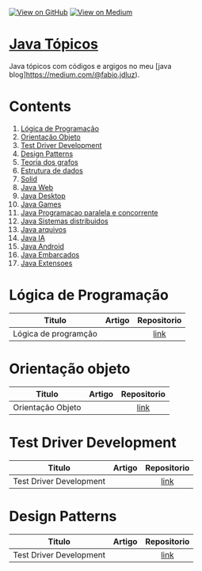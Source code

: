 [![View on GitHub](https://img.shields.io/badge/GitHub-View_on_GitHub-blue?logo=GitHub)](https://github.com/binhojulix/java)  [![View on Medium](https://img.shields.io/badge/Medium-View%20on%20Medium-red?logo=medium)](https://medium.com/@fabio.jdluz) 
# [Java Tópicos](https://github.com/binhojulix/jav)
Java tópicos com códigos e argigos no meu [java blog]https://medium.com/@fabio.jdluz). 



# Contents
1.  [Lógica de Programação](#lógica-de-programação)
2.  [Orientação Objeto](#orientacao-objeto)
3.  [Test Driver Development](#test-driver-development)
4.  [Design Patterns](#design-patterns)
5.  [Teoria dos grafos](#teoria-dos-grafos)
6.  [Estrutura de dados](#estrutura-de-dados)
7.  [Solid](#solid)
8.  [Java Web](#java-web)
9.  [Java Desktop](#java-desktop)
10. [Java Games](#java-games)
11. [Java Programacao paralela e concorrente](#java-programacao-parelela-e-concorrente)
12. [Java Sistemas distribuidos](#java-sistemas-distribuidos)
13. [Java arquivos](#java-arquivos)
14. [Java IA](#java-ia)
15. [Java Android](#java-ia)
16. [Java Embarcados](#java-embarcados)
17. [Java Extensoes](#java-extensoes)

# Lógica de Programação 

| Titulo        | Artigo           | Repositorio  |
| ------------- |:-------------:| :-----:|
| Lógica de programção |  | [link](https://github.com/binhojulix/Java/tree/master/logica-de-programacao/logicadeprogramacao) 


# Orientação objeto 

| Titulo        | Artigo           | Repositorio  |
| ------------- |:-------------:| :-----:|
| Orientação Objeto |  | [link](https://github.com/binhojulix/Java/tree/master/orientacao-objeto/orientacaoobjeto) 

# Test Driver Development 

| Titulo        | Artigo           | Repositorio  |
| ------------- |:-------------:| :-----:|
| Test Driver Development |  | [link](https://github.com/binhojulix/Java/tree/master/test-driver-development/testes) 

# Design Patterns

| Titulo        | Artigo           | Repositorio  |
| ------------- |:-------------:| :-----:|
| Test Driver Development |  | [link](https://github.com/binhojulix/Java/tree/master/design-patterns/prototype) 